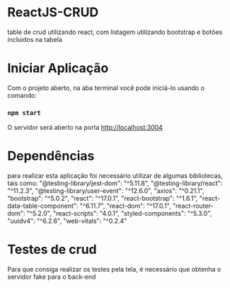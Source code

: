 # ReactJS-CRUD
table de crud utilizando react, com listagem utilizando bootstrap e botões incluidos na tabela


# Iniciar Aplicação

Com o projeto aberto, na aba terminal você pode iniciá-lo usando o comando:

### `npm start`

O servidor será aberto na porta [http://localhost:3004](http://localhost:3004)

# Dependências
para realizar esta aplicação foi necessário utilizar de algumas bibliotecas, tais como:
    "@testing-library/jest-dom": "^5.11.8",
    "@testing-library/react": "^11.2.3",
    "@testing-library/user-event": "^12.6.0",
    "axios": "^0.21.1",
    "bootstrap": "^5.0.2",
    "react": "^17.0.1",
    "react-bootstrap": "^1.6.1",
    "react-data-table-component": "^6.11.7",
    "react-dom": "^17.0.1",
    "react-router-dom": "^5.2.0",
    "react-scripts": "4.0.1",
    "styled-components": "^5.3.0",
    "uuidv4": "^6.2.6",
    "web-vitals": "^0.2.4"

# Testes de crud
Para que consiga realizar os testes pela tela, é necessário que obtenha o servidor fake para o back-end

